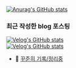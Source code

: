 [![Anurag's GitHub stats](https://github-readme-stats.vercel.app/api?username=bsjin1122)](https://github.com/anuraghazra/github-readme-stats)

### 최근 작성한 blog 포스팅
[![Velog's GitHub stats](https://velog-readme-2.vercel.app/api/badge-stats?name=greendev)](https://velog.io/@greendev) <br>
[![Velog's GitHub stats](https://velog-readme-stats.vercel.app/api?name=greendev)](https://velog.io/@greendev/posts)

- 🤔 [꾸준히 기록/정리중](https://www.notion.so/be2c8008d06a421883b227efde2ffa25)


<!--
**bsjin1122/bsjin1122** is a ✨ _special_ ✨ repository because its `README.md` (this file) appears on your GitHub profile.

Here are some ideas to get you started:

- 🔭 I’m currently working on ...
- 🌱 I’m currently learning ...
- 👯 I’m looking to collaborate on ...
- 🤔 I’m looking for help with ...
- 💬 Ask me about ...
- 📫 How to reach me: ...
- 😄 Pronouns: ...
- ⚡ Fun fact: ...
-->
